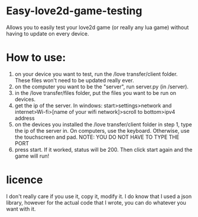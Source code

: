 # Easy-love2d-game-testing
Allows you to easily test your love2d game (or really any lua game) without having to update on every device.
# How to use:
1. on your device you want to test, run the /love transfer/client folder. These files won't need to be updated really ever.
2. on the computer you want to be the "server", run server.py (in /server).
3. in the /love transfer/files folder, put the files you want to be run on devices.
4. get the ip of the server. In windows: start>settings>network and internet>Wi-fi>[name of your wifi network]>scroll to bottom>ipv4 address
5. on the devices you installed the /love transfer/client folder in step 1, type the ip of the server in. On computers, use the keyboard. Otherwise, use the touchscreen and pad.
NOTE: YOU DO NOT HAVE TO TYPE THE PORT
6. press start. If it worked, status will be 200. Then click start again and the game will run!
# licence
I don't really care if you use it, copy it, modify it. I do know that I used a json library, however for the actual code that I wrote, you can do whatever you want with it.
